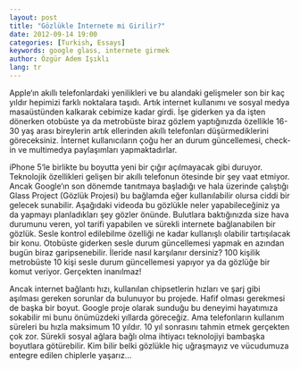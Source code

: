 ```yaml
---
layout: post
title: "Gözlükle İnternete mi Girilir?"
date: 2012-09-14 19:00
categories: [Turkish, Essays]
keywords: google glass, internete girmek
author: Özgür Adem Işıklı
lang: tr
---
```


Apple‘ın akıllı telefonlardaki yenilikleri ve bu alandaki gelişmeler son bir kaç yıldır hepimizi farklı noktalara taşıdı. Artık internet kullanımı ve sosyal medya masaüstünden kalkarak cebimize kadar girdi. İşe giderken ya da işten dönerken otobüste ya da metrobüste biraz gözlem yaptığınızda özellikle 16-30 yaş arası bireylerin artık ellerinden akıllı telefonları düşürmediklerini göreceksiniz. İnternet kullanıcıların çoğu her an durum güncellemesi, check-in ve multimedya paylaşımları yapmaktadırlar.

iPhone 5‘le birlikte bu boyutta yeni bir çığır açılmayacak gibi duruyor. Teknolojik özellikleri gelişen bir akıllı telefonun ötesinde bir şey vaat etmiyor. Ancak Google‘ın son dönemde tanıtmaya başladığı ve hala üzerinde çalıştığı Glass Project (Gözlük Projesi) bu bağlamda eğer kullanılabilir olursa ciddi bir gelecek sunabilir. Aşağıdaki videoda bu gözlükle neler yapabileceğiniz ya da yapmayı planladıkları şey gözler önünde. Bulutlara baktığınızda size hava durumunu veren, yol tarifi yapabilen ve sürekli internete bağlanabilen bir gözlük. Sesle kontrol edilebilme özelliği ne kadar kullanışlı olabilir tartışılacak bir konu. Otobüste giderken sesle durum güncellemesi yapmak en azından bugün biraz garipsenebilir. İleride nasıl karşılanır dersiniz? 100 kişilik metrobüste 10 kişi sesle durum güncellemesi yapıyor ya da gözlüğe bir komut veriyor. Gerçekten inanılmaz!

Ancak internet bağlantı hızı, kullanılan chipsetlerin hızları ve şarj gibi aşılması gereken sorunlar da bulunuyor bu projede. Hafif olması gerekmesi de başka bir boyut. Google proje olarak sunduğu bu deneyimi hayatımıza sokabilir mi bunu önümüzdeki yıllarda göreceğiz. Ama telefonların kullanım süreleri bu hızla maksimum 10 yıldır. 10 yıl sonrasını tahmin etmek gerçekten çok zor. Sürekli sosyal ağlara bağlı olma ihtiyacı teknolojiyi bambaşka boyutlara götürebilir. Kim bilir belki gözlükle hiç uğraşmayız ve vücudumuza entegre edilen chiplerle yaşarız…

